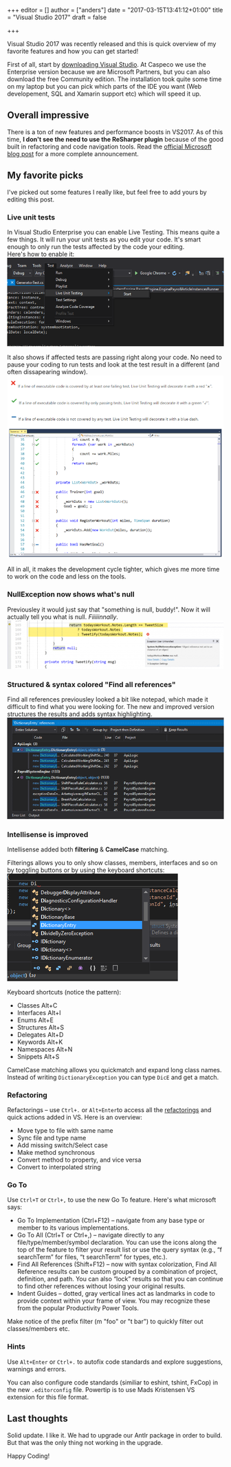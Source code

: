 +++
editor = []
author = ["anders"]
date = "2017-03-15T13:41:12+01:00"
title = "Visual Studio 2017"
draft = false

+++

Visual Studio 2017 was recently released and this is quick overview of my favorite features and how you can get started!

First of all, start by [downloading Visual Studio](https://www.visualstudio.com/). At Caspeco we use the Enterprise version because we are Microsoft Partners, but you can also download the free Community edition. The installation took quite some time on my laptop but you can pick which parts of the IDE you want (Web developement, SQL and Xamarin support etc) which will speed it up.

## Overall impressive
There is a ton of new features and performance boosts in VS2017. As of this time, **I don't see the need to use the ReSharper plugin** because of the good built in refactoring and code navigation tools.
Read the [official Microsoft blog post](https://blogs.msdn.microsoft.com/visualstudio/2017/03/08/optimize-your-productivity-with-net-in-visual-studio-2017-2/) for a more complete announcement.

## My favorite picks
I've picked out some features I really like, but feel free to add yours by editing this post.

### Live unit tests
In Visual Studio Enterprise you can enable Live Testing. This means quite a few things.
It will run your unit tests as you edit your code. It's smart enough to only run the tests affected by the code your editing.  
Here's how to enable it:
![Enable VS Live Testing](/images/vs2017live.PNG)

It also shows if affected tests are passing right along your code. No need to pause your coding to run tests and look at the test result in a different (and often dissapearing window).
![VS Live Testing Preview](/images/vs2017live2.PNG)

All in all, it makes the development cycle tighter, which gives me more time to work on the code and less on the tools.

### NullException now shows what's null
Previousley it would just say that "something is null, buddy!". Now it will actually tell you what is null. *Fiiiiinnally*.
![NullExceptions](/images/vs2017null.png)

### Structured & syntax colored "Find all references"
Find all references previousley looked a bit like notepad, which made it difficult to find what you were looking for. The new and improved version structures the results and adds syntax highlighting.
![Find all references](/images/vs2017findall.PNG)

### Intellisense is improved
Intellisense added both **filtering** & **CamelCase** matching.

Filterings allows you to only show classes, members, interfaces and so on by toggling buttons or by using the keyboard shortcuts:
![Improved intellisense](/images/vs2017intellisense.PNG)

Keyboard shortcuts (notice the pattern):

* Classes Alt+C
* Interfaces Alt+I
* Enums Alt+E
* Structures Alt+S
* Delegates Alt+D
* Keywords Alt+K
* Namespaces Alt+N
* Snippets Alt+S

CamelCase matching allows you quickmatch and expand long class names.
Instead of writing `DictionaryException` you can type `DicE` and get a match.


### Refactoring


Refactorings – use `Ctrl+.` or `Alt+Enter`to access all the [refactorings](https://docs.microsoft.com/en-us/visualstudio/csharp-ide/refactoring-csharp) and quick actions added in VS. Here is an overview:
* Move type to file with same name
* Sync file and type name
* Add missing switch/Select case
* Make method synchronous
* Convert method to property, and vice versa
* Convert to interpolated string

### Go To
Use `Ctrl+T` or `Ctrl+,` to use the new Go To feature. Here's what microsoft says:

* Go To Implementation (Ctrl+F12) – navigate from any base type or member to its various implementations.
* Go To All (Ctrl+T or Ctrl+,) – navigate directly to any file/type/member/symbol declaration. You can use the icons along the top of the feature to filter your result list or use the query syntax (e.g., “f searchTerm” for files, “t searchTerm” for types, etc.).
* Find All References (Shift+F12) – now with syntax colorization, Find All Reference results can be custom grouped by a combination of project, definition, and path. You can also “lock” results so  that you can continue to find other references without losing your original results.
* Indent Guides ­– dotted, gray vertical lines act as landmarks in code to provide context within your frame of view. You may recognize these from the popular Productivity Power Tools.

Make notice of the prefix filter (m "foo" or "t bar") to quickly filter out classes/members etc.

### Hints
Use `Alt+Enter` or `Ctrl+.` to autofix code standards and explore suggestions, warnings and errors.

You can also configure code standards (similiar to eshint, tshint, FxCop) in the new `.editorconfig` file. Powertip is to use Mads Kristensen VS extension for this file format.

## Last thoughts

Solid update. I like it.
We had to upgrade our Antlr package in order to build. But that was the only thing not working in the upgrade.

Happy Coding!
